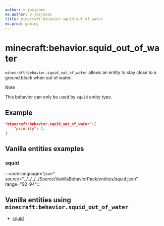 ```yaml
---
author: v-josjones
ms.author: v-josjones
title: minecraft:behavior.squid_out_of_water
ms.prod: gaming
---
```


# minecraft:behavior.squid_out_of_water

`minecraft:behavior.squid_out_of_water` allows an entity to stay close to a ground block when out of water.

> [!NOTE]
> This behavior can only be used by `squid` entity type.

## Example

```json
"minecraft:behavior.squid_out_of_water":{
    "priority": 2,
}
```

## Vanilla entities examples

### squid

:::code language="json" source="../../../../Source/VanillaBehaviorPack/entities/squid.json" range="92-94":::

## Vanilla entities using `minecraft:behavior.squid_out_of_water`

- [squid](../../../../Source/VanillaBehaviorPack_Snippets/entities/squid.md)
